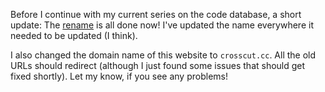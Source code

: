 Before I continue with my current series on the code database, a short update:
The [rename](/daily/2024-12-25) is all done now! I've updated the name
everywhere it needed to be updated (I think).

I also changed the domain name of this website to `crosscut.cc`. All the old
URLs should redirect (although I just found some issues that should get fixed
shortly). Let my know, if you see any problems!
